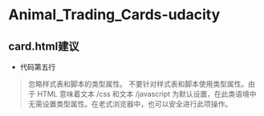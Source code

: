 # Animal_Trading_Cards-udacity
## card.html建议
* 代码第五行
> 忽略样式表和脚本的类型属性。
> 不要针对样式表和脚本使用类型属性。由于 HTML 意味着文本 /css 和文本 /javascript 为默认设置，在此类语境中无需设置类型属性。在老式浏览器中，也可以安全进行此项操作。
